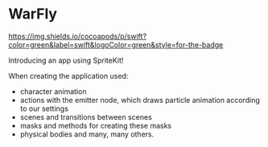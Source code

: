 # WarFly
https://img.shields.io/cocoapods/p/swift?color=green&label=swift&logoColor=green&style=for-the-badge

Introducing an app using SpriteKit!

When creating the application used:
- character animation
- actions with the emitter node, which draws particle animation according to our settings
- scenes and transitions between scenes
- masks and methods for creating these masks
- physical bodies and many, many others.
